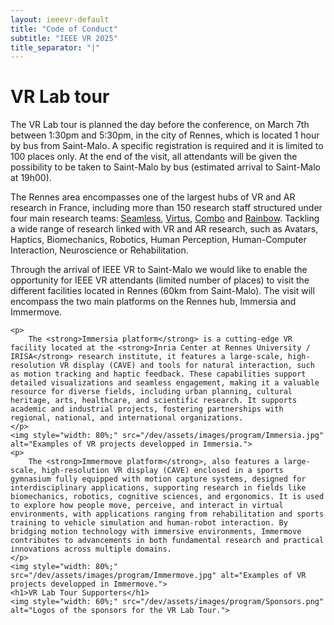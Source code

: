 ```yaml
---
layout: ieeevr-default
title: "Code of Conduct"
subtitle: "IEEE VR 2025"
title_separator: "|"
---
```

<script type="text/javascript">
    $(document).ready(function(){
		var email = ""; 
		var domain = "ieeevr.org"; 

		email = "general2025"; 		
		general.innerHTML  = "<span class='text-nowrap'><a href=javascript:location='" + "mail" + "to:" + email + "@" + domain + "'><i class='fas fa-fw fa-envelope-square emailIcon' style=''></i><i class='emailText'>" + email + "@" + domain + "</a></i></span>";

        email = "steering"; 		
		steering.innerHTML  = "<span class='text-nowrap'><a href=javascript:location='" + "mail" + "to:" + email + "@" + domain + "'><i class='fas fa-fw fa-envelope-square emailIcon' style=''></i><i class='emailText'>" + email + "@" + domain + "</a></i></span>";

        email = "eventconduct"; 		
		$(".eventconduct").html("<span class='text-nowrap'><a href=javascript:location='" + "mail" + "to:" + email + "@" + domain + "'><i class='fas fa-fw fa-envelope-square emailIcon' style=''></i><i class='emailText'>" + email + "@" + domain + "</a></i></span>");

        email = "eventconduct"; 		
		$(".eventconductSm").html("<span class='text-nowrap'><a href=javascript:location='" + "mail" + "to:" + email + "@" + domain + "'><i class='fas fa-fw fa-envelope-square emailIconSm' style=''></i><i class='emailTextSm'>" + email + "@" + domain + "</a></i></span>");

        email = "swan"; 
		var domain = "acm.org"; 		
		swan.innerHTML  = "<span class='text-nowrap'><a href=javascript:location='" + "mail" + "to:" + email + "@" + domain + "'><i class='fas fa-fw fa-envelope-square emailIcon' style=''></i><i class='emailText'>" + email + "@" + domain + "</a></i></span>";
	});
</script>
<div>
    <h1>VR Lab tour<div class="floatRight"><span class="eventconductSm"></span></div></h1>
    <p>
        The VR Lab tour is planned the day before the conference, on March 7th between 1:30pm  and 5:30pm, in the city of Rennes, which is located 1 hour by bus from Saint-Malo. A specific registration is required and it is limited to 100 places only. At the end of the visit, all attendants will be given the possibility to be taken to Saint-Malo by bus (estimated arrival to Saint-Malo at 19h00).
    </p>
    <p>
        The Rennes area encompasses one of the largest hubs of VR and AR research in France, including more than 150 research staff structured under four main research teams: <a href="https://team.inria.fr/seamless" target="_blank">Seamless</a>, <a href="https://team.inria.fr/virtus" target="_blank">Virtus</a>, <a href="https://team.inria.fr/combo" target="_blank">Combo</a> and <a href="https://team.inria.fr/rainbow" target="_blank">Rainbow</a>. Tackling a wide range of research linked with VR and AR research, such as Avatars, Haptics, Biomechanics, Robotics, Human Perception, Human-Computer Interaction,  Neuroscience or Rehabilitation.
    </p>
    <p>
        Through the arrival of IEEE VR to Saint-Malo we would like to enable the opportunity for IEEE VR attendants (limited number of places) to visit the different facilities located in Rennes (60km from Saint-Malo). The visit will encompass the two main platforms on the Rennes hub, Immersia and Immermove.
    </p>

    <p>
        The <strong>Immersia platform</strong> is a cutting-edge VR facility located at the <strong>Inria Center at Rennes University / IRISA</strong> research institute, it features a large-scale, high-resolution VR display (CAVE) and tools for natural interaction, such as motion tracking and haptic feedback. These capabilities support detailed visualizations and seamless engagement, making it a valuable resource for diverse fields, including urban planning, cultural heritage, arts, healthcare, and scientific research. It supports academic and industrial projects, fostering partnerships with regional, national, and international organizations.
    </p>
	<img style="width: 80%;" src="/dev/assets/images/program/Immersia.jpg" alt="Examples of VR projects developped in Immersia.">
    <p>
        The <strong>Immermove platform</strong>, also features a large-scale, high-resolution VR display (CAVE) enclosed in a sports gymnasium fully equipped with motion capture systems, designed for interdisciplinary applications, supporting research in fields like biomechanics, robotics, cognitive sciences, and ergonomics. It is used to explore how people move, perceive, and interact in virtual environments, with applications ranging from rehabilitation and sports training to vehicle simulation and human-robot interaction. By bridging motion technology with immersive environments, Immermove contributes to advancements in both fundamental research and practical innovations across multiple domains.
    </p>
	<img style="width: 80%;" src="/dev/assets/images/program/Immermove.jpg" alt="Examples of VR projects developped in Immermove.">
	<h1>VR Lab Tour Supporters</h1>
	<img style="width: 60%;" src="/dev/assets/images/program/Sponsors.png" alt="Logos of the sponsors for the VR Lab Tour.">
</div>